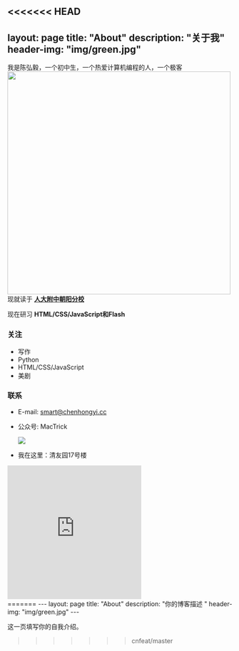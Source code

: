 <<<<<<< HEAD
---
layout: page
title: "About"
description: "关于我"
header-img: "img/green.jpg"
---

我是陈弘毅，一个初中生，一个热爱计算机编程的人，一个极客
<img src="https://camo.githubusercontent.com/292bf15dc5971dd0af528fc5698b75e6420cfacd/687474703a2f2f73312e7761696c69616e2e646f776e6c6f61642f323031372f30392f31392f4765656b2e706e67" width="500" height="500" >
<br>
现就读于 **<a href="http://www.rdfzcygj.cn/">人大附中朝阳分校</a>**

现在研习 **HTML/CSS/JavaScript和Flash**


<h3>关注</h3>


- 写作
- Python
- HTML/CSS/JavaScript
- 美剧



<h3>联系</h3>

- E-mail: [smart@chenhongyi.cc](mailto:smart@chenhongyi.cc)

- 公众号: MacTrick

    <p><img src="http://nzr2ybsda.qnssl.com/images/74643/FsZh31fBsb1sgfy-wPT-4z14BCSy.jpg?imageMogr2/strip/thumbnail/!200x200r/gravity/Center/crop/200x200/interlace/1/format/jpeg" align="center"></p>

- 我在这里：清友园17号楼
<iframe src="http://www.google.cn/maps/embed?pb=!1m18!1m12!1m3!1d763.6366569182424!2d116.42806760288715!3d40.04090066500671!2m3!1f0!2f0!3f0!3m2!1i1024!2i768!4f13.1!3m3!1m2!1s0x35f100067f7a4c01%3A0xc136dbced353ecb1!2z5riF5Y-L5Zut77yI5YyX6Zeo77yJ!5e0!3m2!1szh-CN!2scn!4v1505526270823" width="300" height="300" frameborder="0" style="border:0" allowfullscreen></iframe>


<div class="bdsharebuttonbox"><a href="#" class="bds_more" data-cmd="more"></a><a href="#" class="bds_qzone" data-cmd="qzone" title="分享到QQ空间"></a><a href="#" class="bds_tsina" data-cmd="tsina" title="分享到新浪微博"></a><a href="#" class="bds_tqq" data-cmd="tqq" title="分享到腾讯微博"></a><a href="#" class="bds_renren" data-cmd="renren" title="分享到人人网"></a><a href="#" class="bds_fbook" data-cmd="fbook" title="分享到Facebook"></a><a href="#" class="bds_twi" data-cmd="twi" title="分享到Twitter"></a><a href="#" class="bds_linkedin" data-cmd="linkedin" title="分享到linkedin"></a><a href="#" class="bds_mail" data-cmd="mail" title="分享到邮件分享"></a><a href="#" class="bds_copy" data-cmd="copy" title="分享到复制网址"></a></div>
<script>window._bd_share_config={"common":{"bdSnsKey":{},"bdText":"欢迎访问陈弘毅的网站！","bdMini":"2","bdMiniList":false,"bdPic":"","bdStyle":"2","bdSize":"16"},"share":{},"image":{"viewList":["qzone","tsina","tqq","renren","fbook","twi","linkedin","mail","copy"],"viewText":"分享到：","viewSize":"16"},"selectShare":{"bdContainerClass":null,"bdSelectMiniList":["qzone","tsina","tqq","renren","fbook","twi","linkedin","mail","copy"]}};with(document)0[(getElementsByTagName('head')[0]||body).appendChild(createElement('script')).src='http://bdimg.share.baidu.com/static/api/js/share.js?v=89860593.js?cdnversion='+~(-new Date()/36e5)];</script>
=======
---
layout: page
title: "About"
description: "你的博客描述 " 
header-img: "img/green.jpg"
---

这一页填写你的自我介绍。





>>>>>>> cnfeat/master
